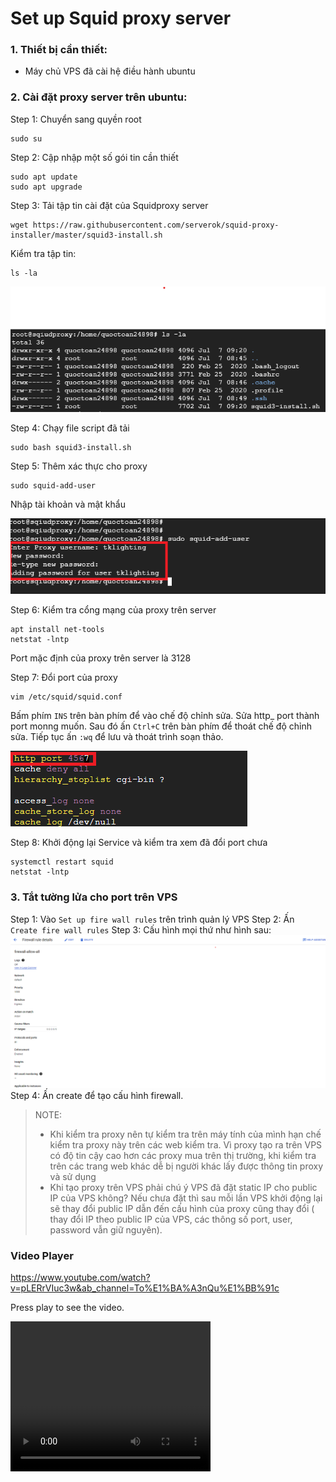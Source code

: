 # Set up Squid proxy server

### 1. Thiết bị cần thiết:
- Máy chủ VPS đã cài hệ điều hành ubuntu

### 2. Cài đặt proxy server trên ubuntu:
Step 1: Chuyển sang quyền root

    sudo su

Step 2: Cập nhập một số gói tin cần thiết

    sudo apt update
    sudo apt upgrade
Step 3: Tải tập tin cài đặt của Squidproxy server

    wget https://raw.githubusercontent.com/serverok/squid-proxy-installer/master/squid3-install.sh
Kiểm tra tập tin:

    ls -la 
![](Picture/1.png)

Step 4: Chạy file script đã tải

    sudo bash squid3-install.sh
Step 5: Thêm xác thực cho proxy

    sudo squid-add-user
Nhập tài khoản và mật khẩu

![](Picture/2.png)

Step 6: Kiểm tra cổng mạng của proxy trên server

    apt install net-tools
    netstat -lntp         
Port mặc định của proxy trên server là 3128

Step 7: Đổi port của proxy

    vim /etc/squid/squid.conf    
Bấm phím `INS` trên bàn phím để vào chế độ chỉnh sửa. Sửa http_ port thành port monng muốn. Sau đó ấn `Ctrl+C` trên bàn phím để thoát chế độ chỉnh sửa.
Tiếp tục ấn `:wq` để lưu và thoát trình soạn thảo. 

![](Picture/3.png)

Step 8: Khởi động lại Service và kiểm tra xem đã đổi port chưa

    systemctl restart squid
    netstat -lntp
### 3. Tắt tường lửa cho port trên VPS
Step 1: Vào `Set up fire wall rules` trên trình quản lý VPS
Step 2: Ấn ` Create fire wall rules`
Step 3: Cấu hình mọi thứ như hình sau:
![](Picture/4.png)
Step 4: Ấn create để tạo cấu hình firewall.


>NOTE:
>- Khi kiểm tra proxy nên tự kiểm tra trên máy tính của mình hạn chế kiểm tra proxy này trên các web kiểm tra. Vì proxy tạo ra trên VPS có độ tin cậy cao hơn các proxy mua trên thị trường, khi kiểm tra trên các trang web khác dễ bị người khác lấy được thông tin proxy và sử dụng
>- Khi tạo proxy trên VPS phải chú ý VPS đã đặt static IP cho public IP của VPS không? Nếu chưa đặt thì sau mỗi lần VPS khởi động lại sẽ thay đổi public IP dẫn đến cấu hình của proxy cũng thay đổi ( thay đổi IP theo public IP của VPS, các thông số port, user, password vẫn giữ nguyên).

### Video Player

https://www.youtube.com/watch?v=pLERrVIuc3w&ab_channel=To%E1%BA%A3nQu%E1%BB%91c

Press play to see the video.

<video width="320" height="240" controls>
  <source src="https://www.youtube.com/embed/pLERrVIuc3w" type="video/mp4">
</video>
